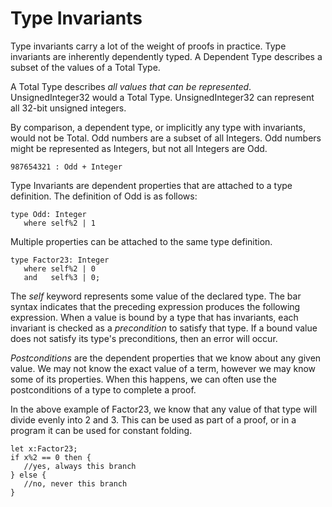 # Type Invariants

Type invariants carry a lot of the weight of proofs in practice.
Type invariants are inherently dependently typed.
A Dependent Type describes a subset of the values of a Total Type.

A Total Type describes *all values that can be represented*.
UnsignedInteger32 would a Total Type.
UnsignedInteger32 can represent all 32-bit unsigned integers.

By comparison, a dependent type, or implicitly any type with invariants, would not be Total.
Odd numbers are a subset of all Integers.
Odd numbers might be represented as Integers, but not all Integers are Odd.

```lsts
987654321 : Odd + Integer
```

Type Invariants are dependent properties that are attached to a type definition.
The definition of Odd is as follows:

```lsts
type Odd: Integer
   where self%2 | 1
```

Multiple properties can be attached to the same type definition.

```lsts
type Factor23: Integer
   where self%2 | 0
   and   self%3 | 0;
```

The *self* keyword represents some value of the declared type.
The bar syntax indicates that the preceding expression produces the following expression.
When a value is bound by a type that has invariants, each invariant is checked as a *precondition* to satisfy that type.
If a bound value does not satisfy its type's preconditions, then an error will occur.

*Postconditions* are the dependent properties that we know about any given value.
We may not know the exact value of a term, however we may know some of its properties.
When this happens, we can often use the postconditions of a type to complete a proof.

In the above example of Factor23, we know that any value of that type will divide evenly into 2 and 3.
This can be used as part of a proof, or in a program it can be used for constant folding.

```lsts
let x:Factor23;
if x%2 == 0 then {
   //yes, always this branch
} else {
   //no, never this branch
}
```
